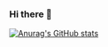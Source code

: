 ### Hi there 👋

[![Anurag's GitHub stats](https://github-readme-stats.vercel.app/api?username=ayberkyasa&count_private=true&show_icons=true&theme=vue-dark)](https://github.com/anuraghazra/github-readme-stats)

